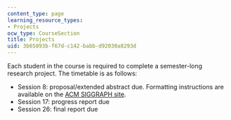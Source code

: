 ```yaml
---
content_type: page
learning_resource_types:
- Projects
ocw_type: CourseSection
title: Projects
uid: 3b65893b-f67d-c142-babb-d92030a8293d
---
```


Each student in the course is required to complete a semester-long research project. The timetable is as follows:

*   Session 8: proposal/extended abstract due. Formatting instructions are available on the [ACM SIGGRAPH site](http://www.siggraph.org/publications/instructions/).
*   Session 17: progress report due
*   Session 26: final report due
